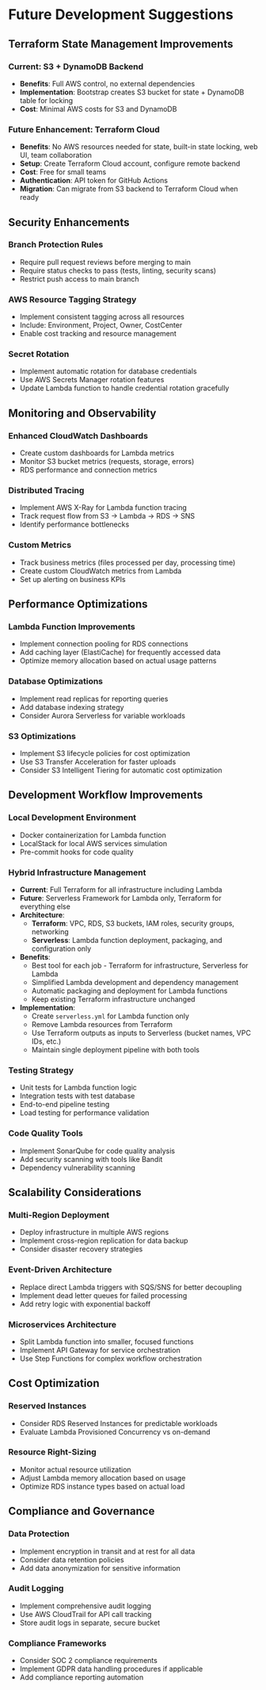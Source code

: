 # Future Development Suggestions

## Terraform State Management Improvements

### Current: S3 + DynamoDB Backend
- **Benefits**: Full AWS control, no external dependencies
- **Implementation**: Bootstrap creates S3 bucket for state + DynamoDB table for locking
- **Cost**: Minimal AWS costs for S3 and DynamoDB

### Future Enhancement: Terraform Cloud
- **Benefits**: No AWS resources needed for state, built-in state locking, web UI, team collaboration
- **Setup**: Create Terraform Cloud account, configure remote backend
- **Cost**: Free for small teams
- **Authentication**: API token for GitHub Actions
- **Migration**: Can migrate from S3 backend to Terraform Cloud when ready

## Security Enhancements

### Branch Protection Rules
- Require pull request reviews before merging to main
- Require status checks to pass (tests, linting, security scans)
- Restrict push access to main branch

### AWS Resource Tagging Strategy
- Implement consistent tagging across all resources
- Include: Environment, Project, Owner, CostCenter
- Enable cost tracking and resource management

### Secret Rotation
- Implement automatic rotation for database credentials
- Use AWS Secrets Manager rotation features
- Update Lambda function to handle credential rotation gracefully

## Monitoring and Observability

### Enhanced CloudWatch Dashboards
- Create custom dashboards for Lambda metrics
- Monitor S3 bucket metrics (requests, storage, errors)
- RDS performance and connection metrics

### Distributed Tracing
- Implement AWS X-Ray for Lambda function tracing
- Track request flow from S3 → Lambda → RDS → SNS
- Identify performance bottlenecks

### Custom Metrics
- Track business metrics (files processed per day, processing time)
- Create custom CloudWatch metrics from Lambda
- Set up alerting on business KPIs

## Performance Optimizations

### Lambda Function Improvements
- Implement connection pooling for RDS connections
- Add caching layer (ElastiCache) for frequently accessed data
- Optimize memory allocation based on actual usage patterns

### Database Optimizations
- Implement read replicas for reporting queries
- Add database indexing strategy
- Consider Aurora Serverless for variable workloads

### S3 Optimizations
- Implement S3 lifecycle policies for cost optimization
- Use S3 Transfer Acceleration for faster uploads
- Consider S3 Intelligent Tiering for automatic cost optimization

## Development Workflow Improvements

### Local Development Environment
- Docker containerization for Lambda function
- LocalStack for local AWS services simulation
- Pre-commit hooks for code quality

### Hybrid Infrastructure Management
- **Current**: Full Terraform for all infrastructure including Lambda
- **Future**: Serverless Framework for Lambda only, Terraform for everything else
- **Architecture**:
  - **Terraform**: VPC, RDS, S3 buckets, IAM roles, security groups, networking
  - **Serverless**: Lambda function deployment, packaging, and configuration only
- **Benefits**: 
  - Best tool for each job - Terraform for infrastructure, Serverless for Lambda
  - Simplified Lambda development and dependency management
  - Automatic packaging and deployment for Lambda functions
  - Keep existing Terraform infrastructure unchanged
- **Implementation**:
  - Create `serverless.yml` for Lambda function only
  - Remove Lambda resources from Terraform
  - Use Terraform outputs as inputs to Serverless (bucket names, VPC IDs, etc.)
  - Maintain single deployment pipeline with both tools

### Testing Strategy
- Unit tests for Lambda function logic
- Integration tests with test database
- End-to-end pipeline testing
- Load testing for performance validation

### Code Quality Tools
- Implement SonarQube for code quality analysis
- Add security scanning with tools like Bandit
- Dependency vulnerability scanning

## Scalability Considerations

### Multi-Region Deployment
- Deploy infrastructure in multiple AWS regions
- Implement cross-region replication for data backup
- Consider disaster recovery strategies

### Event-Driven Architecture
- Replace direct Lambda triggers with SQS/SNS for better decoupling
- Implement dead letter queues for failed processing
- Add retry logic with exponential backoff

### Microservices Architecture
- Split Lambda function into smaller, focused functions
- Implement API Gateway for service orchestration
- Use Step Functions for complex workflow orchestration

## Cost Optimization

### Reserved Instances
- Consider RDS Reserved Instances for predictable workloads
- Evaluate Lambda Provisioned Concurrency vs on-demand

### Resource Right-Sizing
- Monitor actual resource utilization
- Adjust Lambda memory allocation based on usage
- Optimize RDS instance types based on actual load

## Compliance and Governance

### Data Protection
- Implement encryption in transit and at rest for all data
- Consider data retention policies
- Add data anonymization for sensitive information

### Audit Logging
- Implement comprehensive audit logging
- Use AWS CloudTrail for API call tracking
- Store audit logs in separate, secure bucket

### Compliance Frameworks
- Consider SOC 2 compliance requirements
- Implement GDPR data handling procedures if applicable
- Add compliance reporting automation